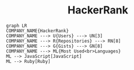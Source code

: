 <h1 align="center">HackerRank</h1>

```mermaid
graph LR
COMPANY_NAME{HackerRank}
COMPANY_NAME ---> U{Users} ---> UN[3]
COMPANY_NAME ---> R{Repositories} ---> RN[8]
COMPANY_NAME ---> G{Gists} ---> GN[8]
COMPANY_NAME ---> ML{Most Used<br>Languages}
ML --> JavaScript[JavaScript]
ML --> Ruby[Ruby]
```
